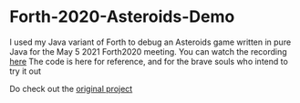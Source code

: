 # Forth-2020-Asteroids-Demo

I used my Java variant of Forth to debug an Asteroids game written in pure Java for the May 5 2021 Forth2020 meeting. You can watch the recording [here](https://www.youtube.com/watch?v=EZg8VpIu3JI&t=4s)
The code is here for reference, and for the brave souls who intend to try it out

Do check out the [original project](https://github.com/Reschivon/RemoteJavaForth)
